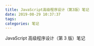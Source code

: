 ```yaml
---
title: JavaScript高级程序设计（第3版）笔记
date: 2019-08-29 10:37:37
tags:
categories: 笔记
---
```


JavaScript 高级程序设计（第 3 版）笔记
